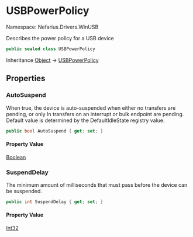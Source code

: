 # USBPowerPolicy

Namespace: Nefarius.Drivers.WinUSB

Describes the power policy for a USB device

```csharp
public sealed class USBPowerPolicy
```

Inheritance [Object](https://docs.microsoft.com/en-us/dotnet/api/system.object) → [USBPowerPolicy](./nefarius.drivers.winusb.usbpowerpolicy.md)

## Properties

### <a id="properties-autosuspend"/>**AutoSuspend**

When true, the device is auto-suspended when either no transfers are pending, or only In transfers on an
 interrupt or bulk endpoint are pending.
 Default value is determined by the DefaultIdleState registry value.

```csharp
public bool AutoSuspend { get; set; }
```

#### Property Value

[Boolean](https://docs.microsoft.com/en-us/dotnet/api/system.boolean)<br>

### <a id="properties-suspenddelay"/>**SuspendDelay**

The minimum amount of milliseconds that must pass before the device can be suspended.

```csharp
public int SuspendDelay { get; set; }
```

#### Property Value

[Int32](https://docs.microsoft.com/en-us/dotnet/api/system.int32)<br>
